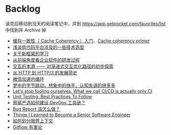 # Backlog

读完后移动到当天的阅读笔记中，并到 https://app.getpocket.com/favorites/list 中找到并 Archive 掉

- [缓存一致性（ Cache Coherency ）入门](https://www.infoq.cn/article/cache-coherency-primer)、[Cache coherency primer](https://fgiesen.wordpress.com/2014/07/07/cache-coherency/)
- [浅谈低代码平台涉及的一些技术选型](https://github.com/xufei/blog/issues/54)
- [关于新框架的学习](https://github.com/xufei/blog/issues/33)
- [从前端角度看企业软件的研发过程](https://github.com/xufei/blog/issues/51)
- [交互的本源 —— 对渐进式交互优化路径的初步探索](https://github.com/xufei/blog/issues/52)
- [从 HTTP 到 HTTP/3 的发展简史](https://mp.weixin.qq.com/s/E5RwKvHcDdzHS77lpb9wvw)
- [微信加速内循环](https://mp.weixin.qq.com/s/2gKMuUsssF2FtGW_vWI3IA)
- [梦中的字节跳动，想象中的快手，认知失调的拼多多](https://mp.weixin.qq.com/s/AJ3bg8XdKcq0-i6T-Qhtew)
- [Let's stop fooling ourselves. What we call CI/CD is actually only CI](https://dev.to/canarian/let-s-stop-fooling-ourselves-what-we-call-ci-cd-is-actually-only-ci-13c)
- [Unit Testing: Best Practices To Follow](https://blog.bitsrc.io/unit-testing-best-practices-to-follow-2ace94dfdabe)
- [网易严选如何建设 DevOps 工具链？](https://mp.weixin.qq.com/s/neSpSRlpoi5D77EWr1PZZg)
- [Bug Report 该怎么做？](https://mp.weixin.qq.com/s/OVqTsk6OJ_xi5Q4iWtKkUg)
- [Things I Learned to Become a Senior Software Engineer](https://neilkakkar.com/things-I-learned-to-become-a-senior-software-engineer.html)
- [如何划分限界上下文](https://insights.thoughtworks.cn/ddd-aggregation-bounded-context/)
- [Gitflow 有害论](https://insights.thoughtworks.cn/gitflow-consider-harmful/)
